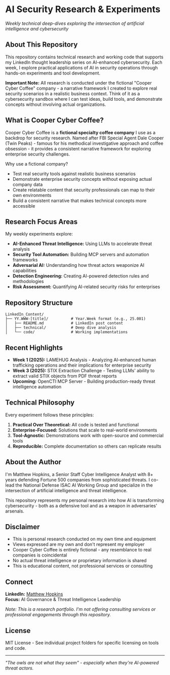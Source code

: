 # AI Security Research & Experiments
*Weekly technical deep-dives exploring the intersection of artificial intelligence and cybersecurity*

## About This Repository

This repository contains technical research and working code that supports my LinkedIn thought leadership series on AI-enhanced cybersecurity. Each week, I explore practical applications of AI in security operations through hands-on experiments and tool development.

**Important Note:** All research is conducted under the fictional "Cooper Cyber Coffee" company - a narrative framework I created to explore real security scenarios in a realistic business context. Think of it as a cybersecurity sandbox where I can test ideas, build tools, and demonstrate concepts without involving actual organizations.

## What is Cooper Cyber Coffee?

Cooper Cyber Coffee is a **fictional specialty coffee company** I use as a backdrop for security research. Named after FBI Special Agent Dale Cooper (Twin Peaks) - famous for his methodical investigative approach and coffee obsession - it provides a consistent narrative framework for exploring enterprise security challenges.

Why use a fictional company?
- Test real security tools against realistic business scenarios
- Demonstrate enterprise security concepts without exposing actual company data
- Create relatable content that security professionals can map to their own environments
- Build a consistent narrative that makes technical concepts more accessible

## Research Focus Areas

My weekly experiments explore:
- **AI-Enhanced Threat Intelligence:** Using LLMs to accelerate threat analysis
- **Security Tool Automation:** Building MCP servers and automation frameworks
- **Adversarial AI:** Understanding how threat actors weaponize AI capabilities
- **Detection Engineering:** Creating AI-powered detection rules and methodologies
- **Risk Assessment:** Quantifying AI-related security risks for enterprises

## Repository Structure

```
LinkedIn_Content/
├── YY.WWW-[title]/          # Year.Week format (e.g., 25.001)
│   ├── README.md            # LinkedIn post content
│   ├── technical/           # Deep dive analysis
│   └── code/                # Working implementations
```

## Recent Highlights

- **Week 1 (2025):** LAMEHUG Analysis - Analyzing AI-enhanced human trafficking operations and their implications for enterprise security
- **Week 3 (2025):** STIX Extraction Challenge - Testing LLMs' ability to extract valid STIX objects from PDF threat reports
- **Upcoming:** OpenCTI MCP Server - Building production-ready threat intelligence automation

## Technical Philosophy

Every experiment follows these principles:
1. **Practical Over Theoretical:** All code is tested and functional
2. **Enterprise-Focused:** Solutions that scale to real-world environments
3. **Tool-Agnostic:** Demonstrations work with open-source and commercial tools
4. **Reproducible:** Complete documentation so others can replicate results

## About the Author

I'm Matthew Hopkins, a Senior Staff Cyber Intelligence Analyst with 8+ years defending Fortune 500 companies from sophisticated threats. I co-lead the National Defense ISAC AI Working Group and specialize in the intersection of artificial intelligence and threat intelligence.

This repository represents my personal research into how AI is transforming cybersecurity - both as a defensive tool and as a weapon in adversaries' arsenals.

## Disclaimer

- This is personal research conducted on my own time and equipment
- Views expressed are my own and don't represent my employer
- Cooper Cyber Coffee is entirely fictional - any resemblance to real companies is coincidental
- No actual threat intelligence or proprietary information is shared
- This is educational content, not professional services or consulting

## Connect

**LinkedIn:** [Matthew Hopkins](https://linkedin.com/in/matthew-hopkins)  
**Focus:** AI Governance & Threat Intelligence Leadership

*Note: This is a research portfolio. I'm not offering consulting services or professional engagements through this repository.*

## License

MIT License - See individual project folders for specific licensing on tools and code.

---

*"The owls are not what they seem" - especially when they're AI-powered threat actors.*
